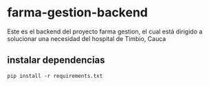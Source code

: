 # farma-gestion-backend
Este es el backend del proyecto farma gestion, el cual está dirigido a solucionar una necesidad del hospital de Timbio, Cauca


## instalar dependencias
`pip install -r requirements.txt`